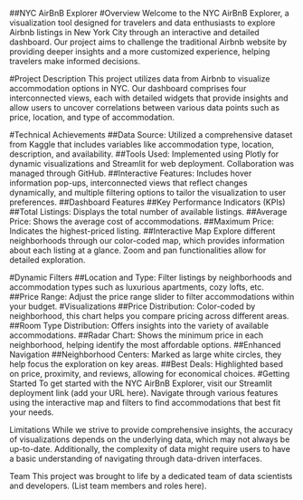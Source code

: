 ##NYC AirBnB Explorer
#Overview
Welcome to the NYC AirBnB Explorer, a visualization tool designed for travelers and data enthusiasts to explore Airbnb listings in New York City through an interactive and detailed dashboard. Our project aims to challenge the traditional Airbnb website by providing deeper insights and a more customized experience, helping travelers make informed decisions.

#Project Description
This project utilizes data from Airbnb to visualize accommodation options in NYC. Our dashboard comprises four interconnected views, each with detailed widgets that provide insights and allow users to uncover correlations between various data points such as price, location, and type of accommodation.

#Technical Achievements
##Data Source: Utilized a comprehensive dataset from Kaggle that includes variables like accommodation type, location, description, and availability.
##Tools Used: Implemented using Plotly for dynamic visualizations and Streamlit for web deployment. Collaboration was managed through GitHub.
##Interactive Features: Includes hover information pop-ups, interconnected views that reflect changes dynamically, and multiple filtering options to tailor the visualization to user preferences.
##Dashboard Features
##Key Performance Indicators (KPIs)
##Total Listings: Displays the total number of available listings.
##Average Price: Shows the average cost of accommodations.
##Maximum Price: Indicates the highest-priced listing.
##Interactive Map
Explore different neighborhoods through our color-coded map, which provides information about each listing at a glance. Zoom and pan functionalities allow for detailed exploration.

#Dynamic Filters
##Location and Type: Filter listings by neighborhoods and accommodation types such as luxurious apartments, cozy lofts, etc.
##Price Range: Adjust the price range slider to filter accommodations within your budget.
#Visualizations
##Price Distribution: Color-coded by neighborhood, this chart helps you compare pricing across different areas.
##Room Type Distribution: Offers insights into the variety of available accommodations.
##Radar Chart: Shows the minimum price in each neighborhood, helping identify the most affordable options.
##Enhanced Navigation
##Neighborhood Centers: Marked as large white circles, they help focus the exploration on key areas.
##Best Deals: Highlighted based on price, proximity, and reviews, allowing for economical choices.
#Getting Started
To get started with the NYC AirBnB Explorer, visit our Streamlit deployment link (add your URL here). Navigate through various features using the interactive map and filters to find accommodations that best fit your needs.

Limitations
While we strive to provide comprehensive insights, the accuracy of visualizations depends on the underlying data, which may not always be up-to-date. Additionally, the complexity of data might require users to have a basic understanding of navigating through data-driven interfaces.

Team
This project was brought to life by a dedicated team of data scientists and developers. (List team members and roles here).
